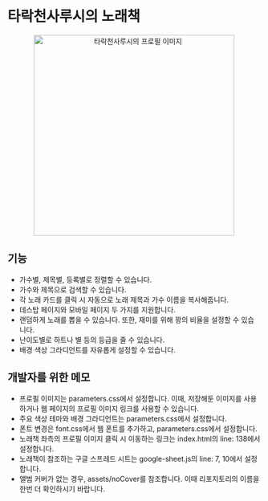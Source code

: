 # 타락천사루시의 노래책

<div align="center">
<a href="https://ch.sooplive.co.kr/darklucy">  
    <img src="/assets/profile.gif" width="400" height="400" alt="타락천사루시의 프로필 이미지"></img>
</a>
</div>

## 기능  

* 가수별, 제목별, 등록별로 정렬할 수 있습니다.  
* 가수와 제목으로 검색할 수 있습니다.  
* 각 노래 카드를 클릭 시 자동으로 노래 제목과 가수 이름을 복사해줍니다.  
* 데스탑 페이지와 모바일 페이지 두 가지를 지원합니다.  
* 랜덤하게 노래를 뽑을 수 있습니다. 또한, 재미를 위해 꽝의 비율을 설정할 수 있습니다.  
* 난이도별로 하트나 별 등의 등급을 줄 수 있습니다.  
* 배경 색상 그라디언트를 자유롭게 설정할 수 있습니다.  

## 개발자를 위한 메모  

* 프로필 이미지는 parameters.css에서 설정합니다. 이때, 저장해둔 이미지를 사용하거나 웹 페이지의 프로필 이미지 링크를 사용할 수 있습니다.  
* 주요 색상 테마와 배경 그라디언트는 parameters.css에서 설정합니다.  
* 폰트 변경은 font.css에서 웹 폰트를 추가하고, parameters.css에서 설정합니다.  
* 노래책 좌측의 프로필 이미지 클릭 시 이동하는 링크는 index.html의 line: 138에서 설정합니다.  
* 노래책이 참조하는 구글 스프레드 시트는 google-sheet.js의 line: 7, 10에서 설정합니다.  
* 앨범 커버가 없는 경우, assets/noCover를 참조합니다. 이때 리포지토리의 이름을 한번 더 확인하시기 바랍니다.  
